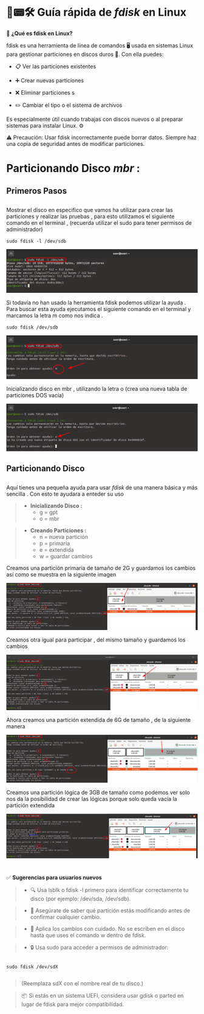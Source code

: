 #
# 💽📟🛠️ Guía rápida de *fdisk* en Linux

🧩 **¿Qué es fdisk en Linux?**

fdisk es una herramienta de línea de comandos 🖥️ usada en sistemas Linux para gestionar particiones en discos duros 💽. Con ella puedes:

   - 📋 Ver las particiones existentes

   - ➕ Crear nuevas particiones

   - ❌ Eliminar particiones
s
   - ✏️ Cambiar el tipo o el sistema de archivos

Es especialmente útil cuando trabajas con discos nuevos o al preparar sistemas para instalar Linux. ⚙️

⚠️ Precaución: Usar fdisk incorrectamente puede borrar datos. Siempre haz una copia de seguridad antes de modificar particiones.


# Particionando Disco *mbr* : 

## Primeros Pasos
##

Mostrar el disco en especifico que vamos ha utilizar para crear las particiones y realizar las pruebas , para esto utilizamos el siguiente comando en el terminal , (recuerda utilizar el sudo para tener permisos de administrador) 

~~~~~~~~~~~~~~~~~~~~~~~
sudo fdisk -l /dev/sdb
~~~~~~~~~~~~~~~~~~~~~~~

![Mostrar Disco](./img_fdisk/1_mostrar_disco.png)

Si todavía no han usado la herramienta fdisk podemos utilizar la ayuda . Para buscar esta ayuda ejecutamos el siguiente comando en el terminal y marcamos la letra m como nos indica .

~~~~~~~~~~~~~~~~~~~~~~~
sudo fdisk /dev/sdb
~~~~~~~~~~~~~~~~~~~~~~~

![Mostrar Ayuda](./img_fdisk/2_mostrar_ayuda.png)


Inicializando disco en mbr , utilizando la letra o (crea una nueva tabla de particiones DOS vacía)

![Inicializar Disco](./img_fdisk/3_inicializar_disco.png)

## Particionando Disco 
##

Aquí tienes una pequeña ayuda para usar *fdisk* de una manera básica y más sencilla . Con esto te ayudara a enteder su uso

 
> - **Inicializando Disco :**
>    - g = gpt
>    - o = mbr

> - **Creando Particiones :**
>   - n = nueva partición
>   - p = primaria
>   - e = extendida
>   - w = guardar cambios


Creamos una partición primaria de tamaño de 2G y guardamos los cambios así como se muestra en la siguiente imagen 

![Primera Primaria](./img_fdisk/4_primaria_1.png)

Creamos otra igual para participar , del mismo tamaño y guardamos los cambios 

![Segunda Primaria](./img_fdisk/4_primaria_2.png)


Ahora creamos una partición extendida de 6G de tamaño , de la siguiente manera 

![Primera Extendida](./img_fdisk/5_extendida_1.png)


Creamos una partición lógica de 3GB de tamaño como podemos ver solo nos da la posibilidad de crear las lógicas porque solo queda vacía la partición extendida 

![Segunda Extendida](./img_fdisk/5_extendida_2.png)


#

✅ **Sugerencias para usuarios nuevos**

>    - 🔍 Usa lsblk o fdisk -l primero para identificar correctamente tu disco (por ejemplo: /dev/sda, /dev/sdb).

>    - 🧠 Asegúrate de saber qué partición estás modificando antes de confirmar cualquier cambio.

>    - 📝 Aplica los cambios con cuidado. No se escriben en el disco hasta que uses el comando w dentro de fdisk.

>    - 🔒 Usa sudo para acceder a permisos de administrador:

>    ~~~~~~~~~~~~~~~~~~~~
    sudo fdisk /dev/sdX
>    ~~~~~~~~~~~~~~~~~~~~

>    (Reemplaza sdX con el nombre real de tu disco.)

>    📦 Si estás en un sistema UEFI, considera usar gdisk o parted en lugar de fdisk para mejor compatibilidad.
